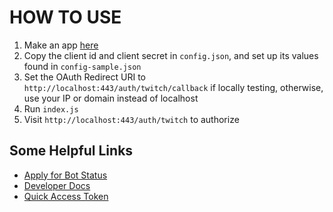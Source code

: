 # HOW TO USE

1. Make an app [here](https://dev.twitch.tv/dashboard/apps)
2. Copy the client id and client secret in `config.json`, and set up its values found in `config-sample.json`
3. Set the OAuth Redirect URI to `http://localhost:443/auth/twitch/callback` if locally testing, otherwise, use your IP or domain instead of localhost
4. Run `index.js`
5. Visit `http://localhost:443/auth/twitch` to authorize

## Some Helpful Links

* [Apply for Bot Status](https://docs.google.com/forms/d/e/1FAIpQLSetA-IgasmoOdj1wDiev2Vcch9hu79M_AsRSkR0b94qrUwbIw/viewform)
* [Developer Docs](https://dev.twitch.tv/get-started)
* [Quick Access Token](http://twitchapps.com/tmi/)
